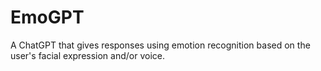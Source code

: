 # EmoGPT
A ChatGPT that gives responses using emotion recognition based on the user's facial expression and/or voice.
